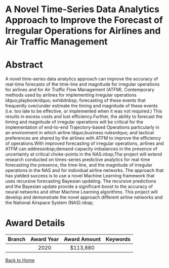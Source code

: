 
A Novel Time-Series Data Analytics Approach to Improve the Forecast of Irregular Operations for Airlines and Air Traffic Management
===================================================================================================================================

# Abstract


A novel time-series data analytics approach can improve the accuracy of real-time forecasts of the time-line and magnitude for irregular operations for airlines and for Air Traffic Flow Management (ATFM). Contemporary methods used by airlines for implementing irregular operations ldquo;playbookrdquo; exhibitnbsp; forecasting of these events that frequently over/under estimate the timing and magnitude of these events (i.e. too late to be effective, or implemented when it was not required.) This results in excess costs and lost efficiency.Further, the ability to forecast the timing and magnitude of irregular operations will be critical for the implementation of end-to-end Trajectory-based Operations particularly in an environment in which airline ldquo;business rulesrdquo; and tactical preferences are shared by the airlines with ATFM to improve the efficiency of operations.With improved forecasting of irregular operations, airlines and ATFM can addressnbsp;demand-capacity imbalances in the presence of uncertainty at critical choke-points in the NAS.nbsp;The project will extend research conducted on times-series predictive analytics for real-time forecasting the presence, the time-line, and the magnitude of irregular operations in the NAS and for individual airline networks. The approach that has yielded success is to use a novel Machine Learning framework that uses recursive forecasting Bayesian updating. The recursive predictions and the Bayesian update provide a significant boost to the accuracy of neural networks and other Machine Learning algorithms. This project will develop and demonstrate the novel approach different airline networks and the National Airspace System (NAS).nbsp;  

# Award Details

|Branch|Award Year|Award Amount|Keywords|
| :---: | :---: | :---: | :---: |
||2020|$113,880||
  
  


[Back to Home](https://github.com/chrischow/dod_sbir_awards#675)